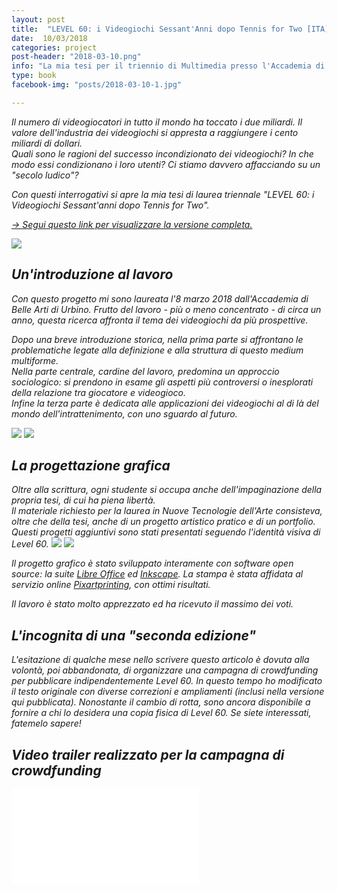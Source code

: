 ```yaml
---
layout: post
title:  "LEVEL 60: i Videogiochi Sessant'Anni dopo Tennis for Two [ITA]"
date:  10/03/2018
categories: project
post-header: "2018-03-10.png"
info: "La mia tesi per il triennio di Multimedia presso l'Accademia di Belle Arti di Urbino"
type: book
facebook-img: "posts/2018-03-10-1.jpg"

---
```

<i>Il numero di videogiocatori in tutto il mondo ha toccato i due miliardi. Il valore dell'industria dei videogiochi si appresta a raggiungere i cento miliardi di dollari. <br/>
<i>Quali sono le ragioni del successo incondizionato dei videogiochi? In che modo essi condizionano i loro utenti? Ci stiamo davvero affacciando su un "secolo ludico"?

Con questi interrogativi si apre la mia tesi di laurea triennale "LEVEL 60: i Videogiochi Sessant'anni dopo Tennis for Two".

<a href="{{baseurl}}/pdf/level60-leonie-aonzo.pdf">-> Segui questo link per visualizzare la versione completa.</a>

<img class="post-img" src="{{ site.baseurl }}/img/posts/2018-03-10-1.jpg" />

<h2>Un'introduzione al lavoro</h2>
Con questo progetto mi sono laureata l'8 marzo 2018 dall'Accademia di Belle Arti di Urbino. Frutto del lavoro - più o meno concentrato - di circa un anno, questa ricerca affronta il tema dei videogiochi da più prospettive. <br/>

Dopo una breve introduzione storica, nella prima parte si affrontano le problematiche legate alla definizione e alla struttura di questo medium multiforme. <br/>
Nella parte centrale, cardine del lavoro, predomina un approccio sociologico: si prendono in esame gli aspetti più controversi o inesplorati della relazione tra giocatore e videogioco. <br/>
Infine la terza parte è dedicata alle applicazioni dei videogiochi al di là del mondo dell'intrattenimento, con uno sguardo al futuro.

<img class="post-img" src="{{ site.baseurl }}/img/posts/2018-03-10-3.jpg" />
<img class="post-img" src="{{ site.baseurl }}/img/posts/2018-03-10-4.jpg" />

<h2>La progettazione grafica</h2>
Oltre alla scrittura, ogni studente si occupa anche dell'impaginazione della propria tesi, di cui ha piena libertà. <br/>
Il materiale richiesto per la laurea in Nuove Tecnologie dell'Arte consisteva, oltre che della tesi, anche di un progetto artistico pratico e di un portfolio. Questi progetti aggiuntivi sono stati presentati seguendo l'identità visiva di Level 60.

<img class="post-img-side" src="{{ site.baseurl }}/img/posts/2018-03-10-2.jpg" />
<img class="post-img-side" src="{{ site.baseurl }}/img/posts/2018-03-10-5.png" />

Il progetto grafico è stato sviluppato interamente con software open source: la suite <a href="https://www.libreoffice.org/">Libre Office</a> ed <a href="https://inkscape.org/en/">Inkscape</a>. La stampa è stata affidata al servizio online <a href="https://www.pixartprinting.it/">Pixartprinting</a>, con ottimi risultati.


Il lavoro è stato molto apprezzato ed ha ricevuto il massimo dei voti.


<h2>L'incognita di una "seconda edizione"</h2>

L'esitazione di qualche mese nello scrivere questo articolo è dovuta alla volontà, poi abbandonata, di organizzare una campagna di crowdfunding per pubblicare indipendentemente Level 60. In questo tempo ho modificato il testo originale con diverse correzioni e ampliamenti (inclusi nella versione qui pubblicata). Nonostante il cambio di rotta, sono ancora disponibile a fornire a chi lo desidera una copia fisica di Level 60. Se siete interessati, fatemelo sapere! <br/>

<div class="video">
  <h2>Video trailer realizzato per la campagna di crowdfunding</h2>
  <iframe src="//www.youtube.com/embed/C9ZTTUL0Tv0" frameborder="0" allowfullscreen></iframe>
</div>

